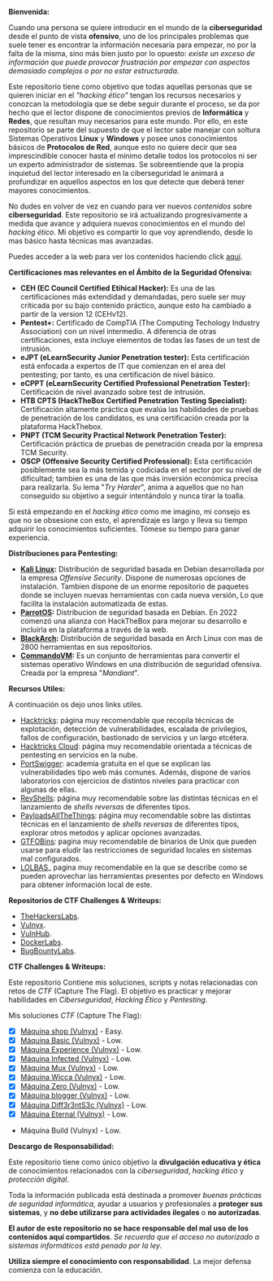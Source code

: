 **Bienvenida:**

Cuando una persona se quiere introducir en el mundo de la **ciberseguridad** desde el punto de vista **ofensivo**, uno de los principales problemas que suele tener es encontrar la información necesaria para empezar, no por la falta de la misma, sino más bien justo por lo opuesto: *existe un exceso de información que puede provocar frustración por empezar con aspectos demasiado complejos o por no estar estructurada*.

Este repositorio tiene como objetivo que todas aquellas personas que se quieren iniciar en el *"hacking ético"* tengan los recursos necesarios y conozcan la metodología que se debe seguir durante el proceso, se da por hecho que el lector dispone de conocimientos previos de **Informática** y **Redes**, que resultan muy necesarios para este mundo. Por ello, en este  repositorio se parte del supuesto de que el lector sabe manejar con soltura Sistemas Operativos **Linux** y **Windows** y posee unos conocimientos básicos de **Protocolos de Red**, aunque esto no quiere decir que sea imprescindible conocer hasta el mínimo detalle todos los protocolos ni ser un experto administrador de sistemas. Se sobreentiende que la propia inquietud del lector interesado en la ciberseguridad le animará a profundizar en aquellos aspectos en los que detecte que deberá tener mayores conocimientos.

No dudes en volver de vez en cuando para ver nuevos *contenidos* sobre **ciberseguridad**. Este repositorio se irá actualizando progresivamente a medida que avance y adquiera nuevos conocimientos en el mundo del *hacking ético*. Mi objetivo es compartir lo que voy aprendiendo, desde lo mas básico hasta técnicas mas avanzadas.

Puedes acceder a la web para ver los contenidos haciendo click [aquí](https://unhackeretico-notes.blogspot.com/).

**Certificaciones mas relevantes en el Ámbito de la Seguridad Ofensiva:**

- **CEH (EC Council Certified Etihical Hacker):** Es una de las certificaciones más extendidad y demandadas, pero suele ser muy criticada por su bajo contenido práctico, aunque esto ha cambiado a partir de la version 12 (CEHv12).
- **Pentest+:** Certificado de CompTIA (The Computing Techology Industry Association) con un nivel intermedio. A diferencia de otras certificaciones, esta incluye elementos de todas las fases de un test de intrusión.
- **eJPT (eLearnSecurity Junior Penetration tester):** Esta certificación está enfocada a expertos de IT que comienzan en el area del pentesting; por tanto, es una certificación de nivel básico.
- **eCPPT (eLearnSecurity Certified Professional Penetration Tester):** Certificación de nivel avanzado sobre test de intrusión.
- **HTB CPTS (HackTheBox Certified Penetration Testing Specialist):** Certificación altamente práctica que evalúa las habilidades de pruebas de penetración de los candidatos, es una certificación creada por la plataforma HackThebox.
- **PNPT (TCM Security Practical Network Penetration Tester):** Certificación práctica de pruebas de penetración creada por la empresa TCM Security.
- **OSCP (Offensive Security Certified Professional):** Esta certificación posiblemente sea la más temida y codiciada en el sector por su nivel de dificultad; tambien es una de las que más inversión económica precisa para realizarla. Su lema "*Try Harder*", anima a aquellos que no han conseguido su objetivo a seguir intentándolo y nunca tirar la toalla.

Si está empezando en el *hacking ético* como me imagino, mi consejo es que no se obsesione con esto, el aprendizaje es largo y lleva su tiempo adquirir los conocimientos suficientes. Tómese su tiempo para ganar experiencia.

**Distribuciones para Pentesting:**

- **[Kali Linux](https://www.kali.org/):** Distribución de seguridad basada en Debian desarrollada por la empresa *Offensive Security*. Dispone de numerosas opciones de instalación. Tambien dispone de un enorme repositorio de paquetes donde se incluyen nuevas herramientas con cada nueva versión, Lo que facilita la instalación automatizada de estas.
- **[ParrotOS](https://parrotsec.org/):** Distribucion de seguridad basada en Debian. En 2022 comenzó una alianza con HackTheBox para mejorar su desarrollo e incluirla en la plataforma a través de la web.
- **[BlackArch](https://blackarch.org/):** Distribución de seguridad basada en Arch Linux con mas de 2800 herramientas en sus repositorios.
- **[CommandoVM](https://github.com/mandiant/commando-vm):** Es un conjunto de herramientas para convertir el sistemas operativo Windows en una distribución de seguridad ofensiva. Creada por la empresa "*Mandiant*".

**Recursos Utiles:**

A continuación os dejo unos links utiles. 

- [Hacktricks](https://book.hacktricks.wiki/es/index.html): página muy recomendable que recopila técnicas de explotación, detección de vulnerabilidades, escalada de privilegios, fallos de configuración, bastionado de servicios y un largo etcétera.
- [Hacktricks Cloud](https://cloud.hacktricks.wiki/es/index.html): página muy recomendable orientada a técnicas de pentesting en servicios en la nube.
- [PortSwigger](https://portswigger.net/web-security/all-materials): academia gratuita en el que se explican las vulnerabilidades tipo web más comunes. Además, dispone de varios laboratorios con ejercicios de distintos niveles para practicar con algunas de ellas.
- [RevShells](https://www.revshells.com/): página muy recomendable sobre las distintas técnicas en el lanzamiento de *shells reversas* de diferentes tipos.
- [PayloadsAllTheThings](https://github.com/swisskyrepo/PayloadsAllTheThings): página muy recomendable sobre las distintas técnicas en el lanzamiento de *shells reversas* de diferentes tipos, explorar otros metodos y aplicar opciones avanzadas.
- [GTFOBins](https://gtfobins.github.io/): pagina muy recomendable de binarios de Unix que pueden usarse para eludir las restricciones de seguridad locales en sistemas mal configurados.
- [LOLBAS](https://lolbas-project.github.io/)_ pagina muy recomendable en la que se describe como se pueden aprovechar las herramientas presentes por defecto en Windows para obtener información local de este.

**Repositorios de CTF Challenges & Writeups:**
- [TheHackersLabs](https://thehackerslabs.com/).
- [Vulnyx](https://vulnyx.com/).
- [VulnHub](https://www.vulnhub.com/).
- [DockerLabs](https://dockerlabs.es/#/).
- [BugBountyLabs](https://bugbountylabs.com/).

**CTF Challenges & Writeups:**

Este repositorio Contiene mis soluciones, scripts y notas relacionadas con retos de *CTF* (Capture The Flag). El objetivo es practicar y mejorar habilidades en *Ciberseguridad*, *Hacking Ético* y *Pentesting*.

Mis soluciones *CTF* (Capture The Flag):
- [x] [Máquina shop (Vulnyx)](https://unhackeretico-notes.blogspot.com/2025/07/maquina-shop-vulnyx.html) - Easy.
- [x] [Máquina Basic (Vulnyx)](https://unhackeretico-notes.blogspot.com/2025/08/maquina-basic-vulnyx.html) - Low.
- [x] [Máquina Experience (Vulnyx)](https://unhackeretico-notes.blogspot.com/2025/08/maquina-experience-vulnyx.html) - Low.
- [x] [Máquina Infected (Vulnyx)](https://unhackeretico-notes.blogspot.com/2025/08/maquina-infected-vulnyx.html) - Low.
- [x] [Máquina Mux (Vulnyx)](https://unhackeretico-notes.blogspot.com/2025/08/maquina-mux-vulnyx.html) - Low.
- [x] [Máquina Wicca (Vulnyx)](https://unhackeretico-notes.blogspot.com/2025/08/maquina-wicca-vulnyx.html) - Low.
- [x] [Máquina Zero (Vulnyx)](https://unhackeretico-notes.blogspot.com/2025/09/maquina-zero-vulnyx.html) - Low.
- [x] [Máquina blogger (Vulnyx)](https://unhackeretico-notes.blogspot.com/2025/09/maquina-blogger-vulnyx.html) - Low.
- [x] [Máquina Diff3r3ntS3c (Vulnyx)](https://unhackeretico-notes.blogspot.com/2025/09/maquina-diff3r3nts3c-vulnyx.html) - Low.
- [x] [Máquina Eternal (Vulnyx)](https://unhackeretico-notes.blogspot.com/2025/09/maquina-eternal-vulnyx.html) - Low.
- Máquina Build (Vulnyx) - Low.

**Descargo de Responsabilidad:**

Este repositorio tiene como único objetivo la **divulgación educativa y ética** de conocimientos relacionados con la *ciberseguridad*, *hacking ético* y *protección digital*.

Toda la información publicada está destinada a promover *buenas prácticas de seguridad informática*, ayudar a usuarios y profesionales a **proteger sus sistemas**, y **no debe utilizarse para actividades ilegales** o **no autorizadas**.  

**El autor de este repositorio no se hace responsable del mal uso de los contenidos aquí compartidos**. *Se recuerda que el acceso no autorizado a sistemas informáticos está penado por la ley*.  

**Utiliza siempre el conocimiento con responsabilidad**. La mejor defensa comienza con la educación.
